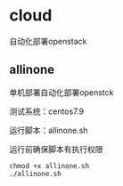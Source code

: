 # cloud
自动化部署openstack
## allinone
单机部署自动化部署openstck

测试系统：centos7.9

运行脚本：allinone.sh

运行前确保脚本有执行权限
```shell
chmod +x allinone.sh
./allinone.sh
```
